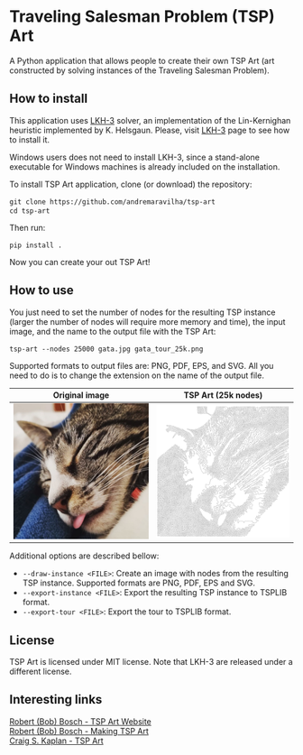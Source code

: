 # Traveling Salesman Problem (TSP) Art

A Python application that allows people to create their own TSP Art (art 
constructed by solving instances of the Traveling Salesman Problem).


## How to install

This application uses [LKH-3](http://webhotel4.ruc.dk/~keld/research/LKH-3/) solver, 
an implementation of the Lin-Kernighan heuristic implemented by K. Helsgaun. Please, 
visit [LKH-3](http://webhotel4.ruc.dk/~keld/research/LKH-3/) page to see how to install
it.

Windows users does not need to install LKH-3, since a stand-alone executable for 
Windows machines is already included on the installation.

To install TSP Art application, clone  (or download) the repository:
```
git clone https://github.com/andremaravilha/tsp-art
cd tsp-art
```

Then run:
```
pip install .
```

Now you can create your out TSP Art!


## How to use

You just need to set the number of nodes for the resulting TSP instance (larger 
the number of nodes will require more memory and time), the input image, and the 
name to the output file with the TSP Art:

```
tsp-art --nodes 25000 gata.jpg gata_tour_25k.png
```

Supported formats to output files are: PNG, PDF, EPS, and SVG. All you need to do 
is to change the extension on the name of the output file.

| Original image | TSP Art (25k nodes) |
| --- | --- |
| ![TSP Art](./example/gata.jpg) | ![TSP Art](./example/gata_tour_25k.png) |

Additional options are described bellow:

- `--draw-instance <FILE>`: Create an image with nodes from the resulting TSP instance. 
Supported formats are PNG, PDF, EPS and SVG.
- `--export-instance <FILE>`: Export the resulting TSP instance to TSPLIB format.
- `--export-tour <FILE>`: Export the tour to TSPLIB format.

## License

TSP Art is licensed under MIT license. Note that LKH-3 are released under a 
different license.


## Interesting links

[Robert (Bob) Bosch - TSP Art Website](https://www2.oberlin.edu/math/faculty/bosch/tspart-page.html)  
[Robert (Bob) Bosch - Making TSP Art](https://www2.oberlin.edu/math/faculty/bosch/making-tspart-page.html)  
[Craig S. Kaplan - TSP Art](https://cs.uwaterloo.ca/~csk/other/tsp/)  
